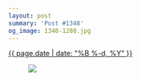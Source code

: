 ```yaml
---
layout: post
summary: 'Post #1348'
og_image: 1348-1280.jpg
---
```


<p>
 <time>
  <a href="/1348">
   {{ page.date | date: "%B %-d, %Y" }}
  </a>
 </time>
 <a href="/1348">
  <figure data-taken="5/4/2021">
   <img sizes="(min-width: 700px) 50vw, calc(100vw - 2rem)" src="{{ site.assets_url }}/1348-640.jpg" srcset="{{ site.assets_url }}/1348-320.jpg 320w, {{ site.assets_url }}/1348-640.jpg 640w, {{ site.assets_url }}/1348-960.jpg 960w, {{ site.assets_url }}/1348-1280.jpg 1280w"/>
  </figure>
 </a>
</p>
